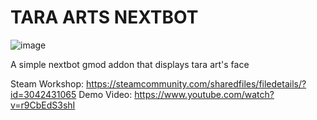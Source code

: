 # TARA ARTS NEXTBOT

![image](https://github.com/dytra/tara-arts-nextbot/assets/3460109/3ac8e09a-f267-4a60-9dbf-d6a21f3104de)

A simple nextbot gmod addon that displays tara art's face

Steam Workshop: https://steamcommunity.com/sharedfiles/filedetails/?id=3042431065
Demo Video: https://www.youtube.com/watch?v=r9CbEdS3shI
